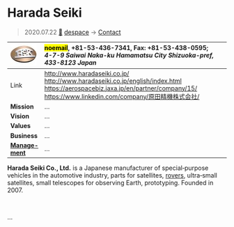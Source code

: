 # Harada Seiki
> 2020.07.22 [🚀](../index/index.md) [despace](index.md) → [Contact](contact.md)

|[![](f/contact/h/harada_seiki_logo1_thumb.jpg)](f/contact/h/harada_seiki_logo1.png)|<mark>noemail</mark>, +81-53-436-7341, Fax: +81-53-438-0595;<br> *4-7-9 Saiwai Naka-ku Hamamatsu City Shizuoka-pref, 433-8123 Japan*|
|:--|:--|
|Link|<http://www.haradaseiki.co.jp/><br> <http://www.haradaseiki.co.jp/english/index.html><br> <https://aerospacebiz.jaxa.jp/en/partner/company/15/><br> <https://www.linkedin.com/company/原田精機株式会社/>|
|**Mission**|…|
|**Vision**|…|
|**Values**|…|
|**Business**|…|
|**[Manage-<br>ment](mgmt.md)**|…|

**Harada Seiki Co., Ltd.** is a Japanese manufacturer of special‑purpose vehicles in the automotive industry, parts for satellites, [rovers](rover.md), ultra‑small satellites, small telescopes for observing Earth, prototyping. Founded in 2007.

<p style="page-break-after:always"> </p>

…


